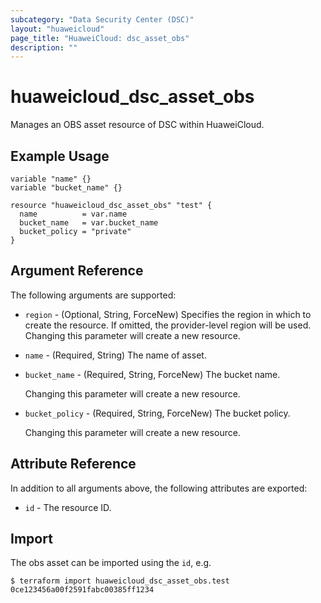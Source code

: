 ```yaml
---
subcategory: "Data Security Center (DSC)"
layout: "huaweicloud"
page_title: "HuaweiCloud: dsc_asset_obs"
description: ""
---
```


# huaweicloud_dsc_asset_obs

Manages an OBS asset resource of DSC within HuaweiCloud.  

## Example Usage

```hcl
variable "name" {}
variable "bucket_name" {}

resource "huaweicloud_dsc_asset_obs" "test" {
  name          = var.name
  bucket_name   = var.bucket_name
  bucket_policy = "private"
}
```

## Argument Reference

The following arguments are supported:

* `region` - (Optional, String, ForceNew) Specifies the region in which to create the resource.
  If omitted, the provider-level region will be used. Changing this parameter will create a new resource.

* `name` - (Required, String) The name of asset.  

* `bucket_name` - (Required, String, ForceNew) The bucket name.  

  Changing this parameter will create a new resource.

* `bucket_policy` - (Required, String, ForceNew) The bucket policy.  

  Changing this parameter will create a new resource.

## Attribute Reference

In addition to all arguments above, the following attributes are exported:

* `id` - The resource ID.

## Import

The obs asset can be imported using the `id`, e.g.

```
$ terraform import huaweicloud_dsc_asset_obs.test 0ce123456a00f2591fabc00385ff1234
```
